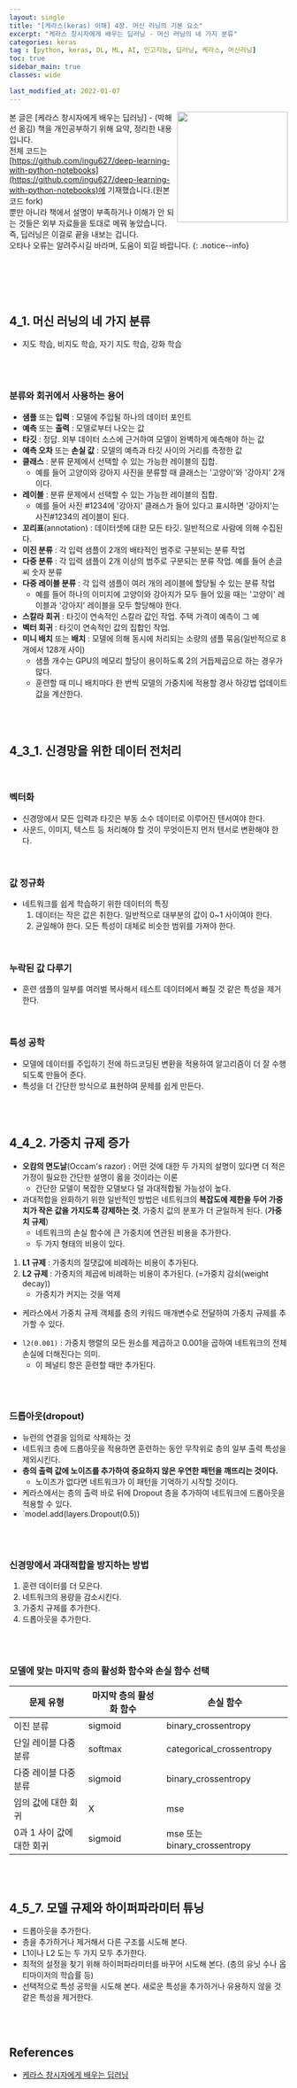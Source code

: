 ```yaml
---
layout: single
title: "[케라스(keras) 이해] 4장. 머신 러닝의 기본 요소"
excerpt: "케라스 창시자에게 배우는 딥러닝 - 머신 러닝의 네 가지 분류"
categories: keras
tag : [python, keras, DL, ML, AI, 인고지능, 딥러닝, 케라스, 머신러닝]
toc: true
sidebar_main: true
classes: wide

last_modified_at: 2022-01-07
---
```


<img align='right' width='200' height='200' src='https://user-images.githubusercontent.com/78655692/147629300-4d7acc5e-225a-454a-92cd-4da82f6828f6.png
'>
본 글은 [케라스 창시자에게 배우는 딥러닝] - (박해선 옮김) 책을 개인공부하기 위해 요약, 정리한 내용입니다. <br>전체 코드는 [https://github.com/ingu627/deep-learning-with-python-notebooks](https://github.com/ingu627/deep-learning-with-python-notebooks)에 기재했습니다.(원본 코드 fork) <br> 뿐만 아니라 책에서 설명이 부족하거나 이해가 안 되는 것들은 외부 자료들을 토대로 메꿔 놓았습니다. 즉, 딥러닝은 이걸로 끝을 내보는 겁니다. <br> 오타나 오류는 알려주시길 바라며, 도움이 되길 바랍니다.
{: .notice--info}

<br>
<br>
<br>
<br>

## 4_1. 머신 러닝의 네 가지 분류

- 지도 학습, 비지도 학습, 자기 지도 학습, 강화 학습

<br>
<br>

### 분류와 회귀에서 사용하는 용어

- **샘플** 또는 **입력** : 모델에 주입될 하나의 데이터 포인트
- **예측** 또는 **출력** : 모델로부터 나오는 값
- **타깃** : 정답. 외부 데이터 소스에 근거하여 모델이 완벽하게 예측해야 하는 값
- **예측 오차** 또는 **손실 값** : 모델의 예측과 타깃 사이의 거리를 측정한 값
- **클래스** : 분류 문제에서 선택할 수 있는 가능한 레이블의 집합.
  - 예를 들어 고양이와 강아지 사진을 분류할 때 클래스는 '고양이'와 '강아지' 2개이다.
- **레이블** : 분류 문제에서 선택할 수 있는 가능한 레이블의 집합.
  - 예를 들어 사진 #1234에 '강아지' 클래스가 들어 있다고 표시하면 '강아지'는 사진#1234의 레이블이 된다.
- **꼬리표**(annotation) : 데이터셋에 대한 모든 타깃. 일반적으로 사람에 의해 수집된다.
- **이진 분류** : 각 입력 샘플이 2개의 배타적인 범주로 구분되는 분류 작업
- **다중 분류** : 각 입력 샘플이 2개 이상의 범주로 구분되는 분류 작업. 예를 들어 손글씨 숫자 분류
- **다중 레이블 분류** : 각 입력 샘플이 여러 개의 레이블에 할당될 수 있는 분류 작업 
  - 예를 들어 하나의 이미지에 고양이와 강아지가 모두 들어 있을 때는 '고양이' 레이블과 '강아지' 레이블을 모두 할당해야 한다.
- **스칼라 회귀** : 타깃이 연속적인 스칼라 값인 작업. 주택 가격이 예측이 그 예 
- **벡터 회귀** : 타깃이 연속적인 값의 집합인 작업.
- **미니 배치** 또는 **배치** : 모델에 의해 동시에 처리되는 소량의 샘플 묶음(일반적으로 8개에서 128개 사이)
  - 샘플 개수는 GPU의 메모리 할당이 용이하도록 2의 거듭제곱으로 하는 경우가 많다.
  - 훈련할 때 미니 배치마다 한 번씩 모델의 가중치에 적용할 경사 하강법 업데이트 값을 계산한다.

<br>
<br>

## 4_3_1. 신경망을 위한 데이터 전처리

<br>

### 벡터화 

- 신경망에서 모든 입력과 타깃은 부동 소수 데이터로 이루어진 텐서여야 한다.
- 사운드, 이미지, 텍스트 등 처리해야 할 것이 무엇이든지 먼저 텐서로 변환해야 한다.

<br>

### 값 정규화

- 네트워크를 쉽게 학습하기 위한 데이터의 특징
  1. 데이터는 작은 값은 취한다. 일반적으로 대부분의 값이 0~1 사이여야 한다.
  2. 균일해야 한다. 모든 특성이 대체로 비슷한 범위를 가져야 한다.

<br>

### 누락된 값 다루기

- 훈련 샘플의 일부를 여러벌 복사해서 테스트 데이터에서 빠질 것 같은 특성을 제거한다. 

<br>

### 특성 공학

- 모델에 데이터를 주입하기 전에 하드코딩된 변환을 적용하여 알고리즘이 더 잘 수행되도록 만들어 준다.
- 특성을 더 간단한 방식으로 표현하여 문제를 쉽게 만든다.

<br>
<br>

## 4_4_2. 가중치 규제 증가 

- **오캄의 면도날**(Occam's razor) : 어떤 것에 대한 두 가지의 설명이 있다면 더 적은 가정이 필요한 간단한 설명이 옳을 것이라는 이론
  - 간단한 모델이 복잡한 모델보다 덜 과대적합될 가능성이 높다.
- 과대적합을 완화하기 위한 일반적인 방법은 네트워크의 **복잡도에 제한을 두어 가중치가 작은 값을 가지도록 강제하는 것**. 가중치 값의 분포가 더 균일하게 된다. (**가중치 규제**)
  - 네트워크의 손실 함수에 큰 가중치에 연관된 비용을 추가한다. 
  - 두 가지 형태의 비용이 있다.
1. **L1 규제** : 가중치의 절댓값에 비례하는 비용이 추가된다.
2. **L2 규제** : 가중치의 제곱에 비례하는 비용이 추가된다. (=가중치 감쇠(weight decay))
   - 가중치가 커지는 것을 억제

- 케라스에서 가중치 규제 객체를 층의 키워드 매개변수로 전달하여 가중치 규제를 추가할 수 있다.

<script src="https://gist.github.com/ingu627/c874596cc69151da84cad5932d66a632.js"></script>

- `l2(0.001)` : 가중치 행렬의 모든 원소를 제곱하고 0.001을 곱하여 네트워크의 전체 손실에 더해진다는 의미.
  - 이 페널티 항은 훈련할 때만 추가된다.

<br>
<br>

### 드롭아웃(dropout)

- 뉴런의 연결을 임의로 삭제하는 것
- 네트워크 층에 드롭아웃을 적용하면 훈련하는 동안 무작위로 층의 일부 출력 특성을 제외시킨다.
- **층의 출력 값에 노이즈를 추가하여 중요하지 않은 우연한 패턴을 깨뜨리는 것이다.**
  - 노이즈가 없다면 네트워크가 이 패턴을 기억하기 시작할 것이다.
- 케라스에서는 층의 출력 바로 뒤에 Dropout 층을 추가하여 네트워크에 드롭아웃을 적용할 수 있다.
- `model.add(layers.Dropout(0.5))

<br>
<br>

### 신경망에서 과대적합을 방지하는 방법 

1. 훈련 데이터를 더 모은다.
2. 네트워크의 용량을 감소시킨다.
3. 가중치 규제를 추가한다.
4. 드롭아웃을 추가한다.

<br>
<br>

### 모델에 맞는 마지막 층의 활성화 함수와 손실 함수 선택

|문제 유형 | 마지막 층의 활성화 함수 | 손실 함수 |
| --- | ---| ---|
|이진 분류 | sigmoid | binary_crossentropy|
|단일 레이블 다중 분류 | softmax | categorical_crossentropy |
|다중 레이블 다중 분류 | sigmoid | binary_crossentropy |
|임의 값에 대한 회귀 | X | mse |
|0과 1 사이 값에 대한 회귀 | sigmoid | mse 또는 binary_crossentropy |

<br>
<br>

## 4_5_7. 모델 규제와 하이퍼파라미터 튜닝 

- 드롭아웃을 추가한다.
- 층을 추가하거나 제거해서 다른 구조를 시도해 본다.
- L1이나 L2 도는 두 가지 모두 추가한다.
- 최적의 설정을 찾기 위해 하이퍼파라미터를 바꾸어 시도해 본다. (층의 유닛 수나 옵티마이저의 학습률 등)
- 선택적으로 특성 공학을 시도해 본다. 새로운 특성을 추가하거나 유용하지 않을 것 같은 특성을 제거한다.

<br>
<br>

## References

- [케라스 창시자에게 배우는 딥러닝](https://www.aladin.co.kr/shop/wproduct.aspx?ItemId=173992478)  